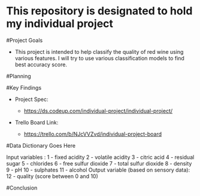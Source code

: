 # This repository is designated to hold my individual project

#Project Goals
- This project is intended to help  classify the quality of red wine using various features. I will try to use various classification models to find best accuracy score.

#Planning 

#Key Findings 

- Project Spec:
   - https://ds.codeup.com/individual-project/individual-project/

- Trello Board Link:
  - https://trello.com/b/NJcVVZvd/individual-project-board

#Data Dictionary Goes Here

Input variables : 
1 - fixed acidity 
2 - volatile acidity 
3 - citric acid 
4 - residual sugar 
5 - chlorides 
6 - free sulfur dioxide 
7 - total sulfur dioxide 
8 - density 
9 - pH 
10 - sulphates 
11 - alcohol 
Output variable (based on sensory data): 
12 - quality (score between 0 and 10)

#Conclusion
